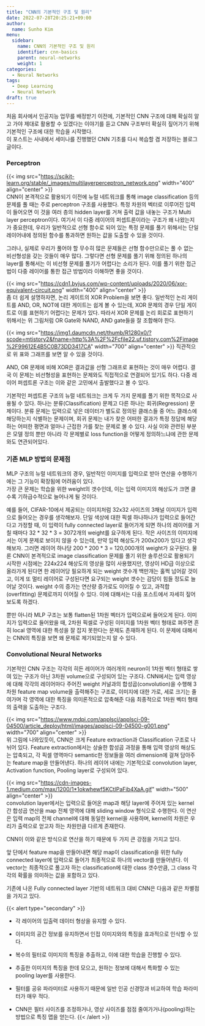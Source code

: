 ```yaml
---
title: "CNN의 기본적인 구조 및 원리"
date: 2022-07-28T20:25:21+09:00
author:
  name: Sunho Kim
menu:
  sidebar:
    name: CNN의 기본적인 구조 및 원리
    identifier: cnn-basics
    parent: neural-networks
    weight: 1
categories:
  - Neural Networks
tags:
  - Deep Learning
  - Neural Network
draft: true
---
```


처음 회사에서 인공지능 업무를 배정받기 이전에, 기본적인 CNN 구조에 대해 확실히 알고 가야 제대로 활용할 수 있겠다는 이야기를 듣고 CNN 구조부터 확실히 짚어가기 위해 기본적인 구조에 대한 학습을 시작했다.  
이 포스트는 사내에서 세미나를 진행했던 CNN 기초를 다시 복습할 겸 저장하는 블로그 글이다.  


### Perceptron  
{{< img src="https://scikit-learn.org/stable/_images/multilayerperceptron_network.png" width="400" align="center" >}}   
CNN이 본격적으로 활용되기 이전에 뉴럴 네트워크를 통해 image classification 등의 문제를 풀 때는 주로 perceptron 구조를 사용했다. 특정 차원의 벡터로 이루어진 입력이 들어오면 이 것을 여러 층의 hidden layer를 거쳐 출력 값을 내놓는 구조가 Multi layer perceptron이다. 여기서 이 다중 레이어의 퍼셉트론이라는 구조가 왜 나왔는지가 중요한데, 우리가 일반적으로 선형 함수로 되어 있는 특정 문제를 풀기 위해서는 단일 레이어내에 정의된 함수를 통과하면 원하는 값을 도출할 수 있을 것이다.   
   
그러나, 실제로 우리가 풀어야 할 무수히 많은 문제들은 선형 함수만으로는 풀 수 없는 비선형성을 갖는 것들이 매우 많다. 그렇다면 선형 문제를 풀기 위해 정의된 하나의 layer를 통해서는 이 비선형 문제를 풀기가 어렵다는 소리가 된다. 이를 풀기 위한 접근법이 다중 레이어를 통한 접근 방법이라 이해하면 좋을 것이다.   
   
{{< img src="https://cdn1.byjus.com/wp-content/uploads/2020/06/xor-equivalent-circuit.png" width="400" align="center" >}}   
좀 더 쉽게 설명하자면, 논리 게이트의 XOR Problem을 보면 좋다. 일반적인 논리 게이트를 AND, OR, NOT에 대한 게이트는 쉽게 볼 수 있는데, XOR 문제의 경우 단일 게이트로 이를 표현하기 어렵다는 문제가 있다. 따라서 XOR 문제를 논리 회로로 표현하기 위해서는 위 그림처럼 OR Gate와 NAND, AND gate들을 잘 조합해야 한다.   
   
{{< img src="https://img1.daumcdn.net/thumb/R1280x0/?scode=mtistory2&fname=http%3A%2F%2Fcfile22.uf.tistory.com%2Fimage%2F99612E4B5C0B73DD3417CA" width="700" align="center" >}} 
직관적으로 위 표와 그래프를 보면 알 수 있을 것이다.   
   
AND, OR 문제에 비해 XOR은 결과값을 선형 그래프로 표현하는 것이 매우 어렵다. 결국 이 문제는 비선형성을 표현하는 문제와도 직접적으로 연결되어 있기도 하다. 다중 레이어 퍼셉트론 구조는 이와 같은 고민에서 출발했다고 볼 수 있다.   
   
기본적인 퍼셉트론 구조의 뉴럴 네트워크는 크게 두 가지 문제를 폴기 위한 목적으로 사용될 수 있다. 하나는 분류(Classification) 문제고 다른 하나는 회귀(Regression) 문제이다. 분류 문제는 입력으로 넣은 데이터가 별도로 정의된 클래스들 중 어느 클래스에 해당하는지 식별하는 문제이며, 회귀 문제는 내가 찾은 어떠한 결과가 특정 정답에 해당하는 어떠한 평면과 얼마나 근접한 가를 찾는 문제로 볼 수 있다. 사실 이와 관련된 부분은 모델 정의 뿐만 아니라 각 문제별로 loss function을 어떻게 정의하느냐에 관한 문제와도 연관되어있다.   
   
### 기존 MLP 방법의 문제점  
MLP 구조의 뉴럴 네트워크의 경우, 일반적인 이미지를 입력으로 받아 연산을 수행하기에는 그 기능이 확장됨에 어려움이 있다.   
가장 큰 문제는 학습을 위한 weight의 갯수인데, 이는 입력 이미지의 해상도가 크면 클 수록 기하급수적으로 늘어나게 될 것이다.   
   
예를 들어, CIFAR-10에서 제공되는 이미지처럼 32x32 사이즈의 3채널 이미지가 입력으로 들어오는 경우를 생각해보자. 단일 색상에 대한 픽셀 하나하나가 입력으로 들어간다고 가정할 때, 이 입력이 fully connected layer로 들어가게 되면 하나의 레이어를 거칠 때마다 32 * 32 * 3 = 3072개의 weight를 요구하게 된다. 작은 사이즈의 이미지에서는 이게 문제로 보이지 않을 수 있는데, 만약 입력 해상도가 200x200가 있다고 생각해보자. 그러면 레이어 하나당 200 * 200 * 3 = 120,000개의 weight가 요구된다. 물론 CNN이 본격적으로 image classification 문제를 풀기 위한 솔루션으로 활용되기 시작한 시점에는 224x224 해상도의 영상을 많이 사용했지만, 영상이 HD급 이상으로 올라가게 된다면 한 레이어당 필요하게 되는 weight 갯수개 백만개는 훌쩍 넘어갈 것이고, 이게 또 멀티 레이어로 구성된다면 요구되는 weight 갯수는 감당이 힘들 정도로 늘어날 것이다. weight 수의 증가는 연산량 증가로도 이어질 수 있고, 과적합(overfitting) 문제로까지 이어질 수 있다. 이에 대해서는 다음 포스트에서 자세히 짚어보도록 하겠다.   
   
뿐만 아니라 MLP 구조는 보통 flatten된 1차원 벡터가 입력으로써 들어오게 된다. 이미지가 입력으로 들어왔을 때, 2차원 픽셀로 구성된 이미지를 1차원 벡터 형태로 펴주면 흔히 local 영역에 대한 특성을 잘 잡지 못한다는 문제도 존재하게 된다. 이 문제에 대해서는 CNN의 특징을 보면 왜 문제로 제기되었는지 알 수 있다.   


### Convolutional Neural Networks  
기본적인 CNN 구조는 각각의 히든 레이어가 여러개의 neuron이 1차원 벡터 형태로 쌓여 있는 구조가 아닌 3차원 volume으로 구성되어 있는 구조다. CNN에서는 입력 영상에 대해 각각의 레이어마다 주어진 weight 커널과의 합성곱(convolution)을 수행해 3차원 feature map volume을 출력해주는 구조로, 이미지에 대한 가로, 세로 크기는 줄여가며 각 영역에 대한 특징을 의미론적으로 압축해준 다음 최종적으로 1차원 벡터 형태의 출력을 도출하는 구조다.  


{{< img src="https://www.mdpi.com/applsci/applsci-09-04500/article_deploy/html/images/applsci-09-04500-g001.png" width="700" align="center" >}}   
위 그림에 나와있듯이, CNN은 크게 Feature extraction과 Classification 구조로 나뉘어 있다. Feature extraction에서는 상술한 합성곱 과정을 통해 입력 영상의 해상도는 압축되고, 각 픽셀 영역마다 semantic한 정보들을 여러 dimension에 걸쳐 담아주는 feature map을 만들어낸다. 하나의 레이어 내에는 기본적으로 convolution layer, Activation function, Pooling layer로 구성되어 있다.  


{{< img src="https://cdn-images-1.medium.com/max/1200/1*1okwhewf5KCtIPaFib4XaA.gif" width="500" align="center" >}}   
convolution layer에서는 입력으로 들어온 map과 해당 layer에 주어져 있는 kernel 간 합성곱 연산을 map 전체 영역에 대해 sliding window 형식으로 수행한다. 이 연산은 입력 map의 전체 channel에 대해 동일한 kernel을 사용하며, kernel의 차원은 우리가 출력으로 얻고자 하는 차원만큼 다르게 존재한다.  


CNN이 이와 같은 방식으로 연산을 하기 때문에 두 가지 큰 강점을 가지고 있다. 


앞 단에서 feature map을 만들어내면 해당 map이 classification을 위한 fully connected layer에 입력으로 들어가 최종적으로 하나의 vector를 만들어낸다. 이 vector는 최종적으로 풀고자 하는 classification에 대한 class 갯수만큼, 그 class 각각의 확률을 의미하는 값을 포함하고 있다.  


기존에 나온 Fully connected layer 기반의 네트워크 대비 CNN은 다음과 같은 차별점을 가지고 있다.

{{< alert type="secondary" >}}   
   
- 각 레이어의 입출력 데이터 형상을 유지할 수 있다.
   
- 이미지의 공간 정보를 유지하면서 인접 이미지와의 특징을 효과적으로 인식할 수 있다.
- 복수의 필터로 이미지의 특징을 추출하고, 이에 대한 학습을 진행할 수 있다.
- 추출한 이미지의 특징을 한데 모으고, 원하는 정보에 대해서 특화할 수 있는 pooling layer를 사용한다.
- 필터를 공유 파라미터로 사용하기 때문에 일반 인공 신경망과 비교하여 학습 파라미터가 매우 적다.
- CNN은 필터 사이즈를 조정하거나, 영상 사이즈를 점점 줄여가거나(pooling)하는 방법으로 특징 맵을 얻는다.
{{< /alert >}}
